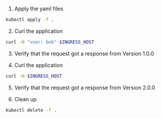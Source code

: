 1. Apply the yaml files
```bash
kubectl apply -f .
```

2. Curl the application
```bash
curl -H "user: bob" $INGRESS_HOST
```

3. Verify that the request got a response from Version 1.0.0

4. Curl the application
```bash
curl -H $INGRESS_HOST
```

5. Verify that the request got a response from Version 2.0.0

6. Clean up
```bash
kubectl delete -f .
```